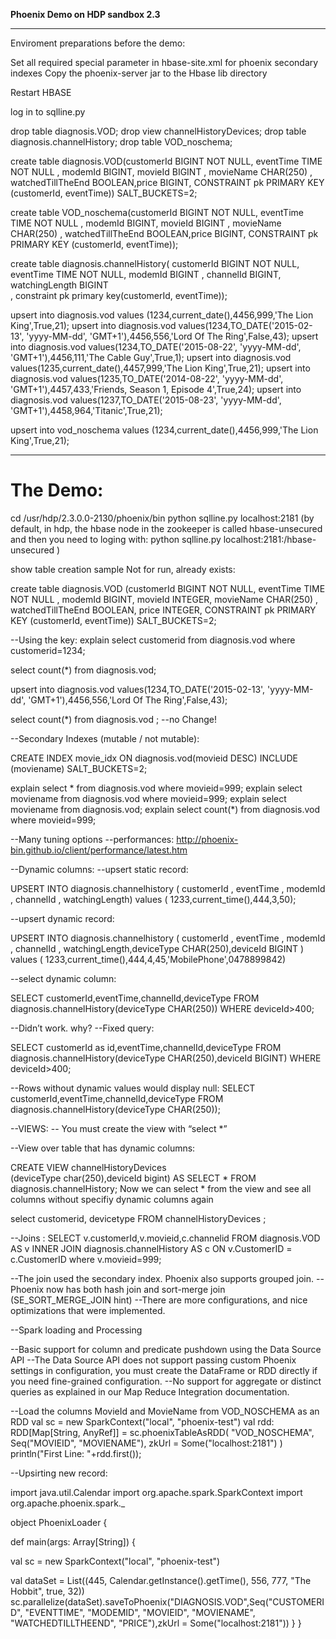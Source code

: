 
<b>Phoenix Demo on HDP sandbox 2.3</b>

<hr>
Enviroment preparations before the demo: 





Set all required special parameter in hbase-site.xml for phoenix secondary indexes
Copy the phoenix-server jar to the Hbase lib directory

Restart HBASE

log in to sqlline.py

drop table diagnosis.VOD;
drop view  channelHistoryDevices;
drop table diagnosis.channelHistory;
drop table VOD_noschema;



create table diagnosis.VOD(customerId BIGINT NOT NULL,
eventTime TIME NOT NULL ,
modemId BIGINT,
movieId BIGINT ,
movieName CHAR(250) ,
watchedTillTheEnd BOOLEAN,price BIGINT, CONSTRAINT pk PRIMARY KEY (customerId, eventTime)) SALT_BUCKETS=2;

create table VOD_noschema(customerId BIGINT NOT NULL,
eventTime TIME NOT NULL ,
modemId BIGINT,
movieId BIGINT ,
movieName CHAR(250) ,
watchedTillTheEnd BOOLEAN,price BIGINT, CONSTRAINT pk PRIMARY KEY (customerId, eventTime));



create table diagnosis.channelHistory(
customerId BIGINT NOT NULL, 
eventTime TIME NOT NULL,
modemId BIGINT , 
channelId BIGINT, 
watchingLength BIGINT  
  , constraint pk primary key(customerId, eventTime));
  
    
  
upsert into  diagnosis.vod values (1234,current_date(),4456,999,'The Lion King',True,21);
upsert into  diagnosis.vod values(1234,TO_DATE('2015-02-13', 'yyyy-MM-dd', 'GMT+1'),4456,556,'Lord Of The Ring',False,43);
upsert into  diagnosis.vod values(1234,TO_DATE('2015-08-22', 'yyyy-MM-dd', 'GMT+1'),4456,111,'The Cable Guy',True,1);
upsert into  diagnosis.vod values(1235,current_date(),4457,999,'The Lion King',True,21);
upsert into  diagnosis.vod values(1235,TO_DATE('2014-08-22', 'yyyy-MM-dd', 'GMT+1'),4457,433,'Friends, Season 1, Episode 4',True,24);
upsert into  diagnosis.vod values(1237,TO_DATE('2015-08-23', 'yyyy-MM-dd', 'GMT+1'),4458,964,'Titanic',True,21);

upsert into  vod_noschema values (1234,current_date(),4456,999,'The Lion King',True,21);
<hr>

<h1>The Demo:</h1>

cd /usr/hdp/2.3.0.0-2130/phoenix/bin
python sqlline.py  localhost:2181
(by default, in hdp, the hbase node in the zookeeper is called hbase-unsecured
and then you need to loging with: python sqlline.py  localhost:2181:/hbase-unsecured )

show table creation sample 
Not for run, already exists:  

create table diagnosis.VOD
(customerId BIGINT NOT NULL,
eventTime TIME NOT NULL ,
modemId BIGINT,
movieId INTEGER,
movieName CHAR(250) ,
watchedTillTheEnd BOOLEAN,
price INTEGER, 
CONSTRAINT pk PRIMARY KEY (customerId, eventTime)) 
SALT_BUCKETS=2;

--Using the key:
explain select customerid from diagnosis.vod where customerid=1234;
  
select count(*) from diagnosis.vod;  

upsert into  diagnosis.vod values(1234,TO_DATE('2015-02-13', 'yyyy-MM-dd', 'GMT+1'),4456,556,'Lord Of The Ring',False,43);

select count(*) from diagnosis.vod ; 
--no Change!

--Secondary Indexes (mutable / not mutable):

CREATE INDEX movie_idx  ON diagnosis.vod(movieid DESC) INCLUDE (moviename) SALT_BUCKETS=2;

explain select * from diagnosis.vod where movieid=999;
explain select moviename from diagnosis.vod where movieid=999;
explain select moviename  from diagnosis.vod;
explain select count(*)  from diagnosis.vod where movieid=999;

--Many tuning options
--performances: http://phoenix-bin.github.io/client/performance/latest.htm

--Dynamic columns:
--upsert static record:

UPSERT INTO diagnosis.channelhistory
(
customerId , 
eventTime ,
modemId , 
channelId , 
watchingLength) values
(
1233,current_time(),444,3,50);

--upsert dynamic record:

UPSERT INTO diagnosis.channelhistory
(
customerId , 
eventTime ,
modemId , 
channelId , 
watchingLength,deviceType CHAR(250),deviceId BIGINT ) values
(
1233,current_time(),444,4,45,'MobilePhone',0478899842)

--select dynamic column:

SELECT customerId,eventTime,channelId,deviceType
FROM diagnosis.channelHistory(deviceType CHAR(250))
WHERE deviceId>400;

--Didn’t work. why?
--Fixed query:

SELECT customerId as id,eventTime,channelId,deviceType
FROM diagnosis.channelHistory(deviceType CHAR(250),deviceId BIGINT)
WHERE deviceId>400;

--Rows without dynamic values would display null:
SELECT customerId,eventTime,channelId,deviceType
FROM diagnosis.channelHistory(deviceType CHAR(250));

--VIEWS:
--	You must create the view with “select *”

--View over table that has dynamic columns:

CREATE VIEW channelHistoryDevices  
(deviceType char(250),deviceId bigint)
 AS
SELECT *
FROM diagnosis.channelHistory;
Now we can select * from the view and see all columns without specifiy dynamic columns again

select customerid, devicetype  FROM channelHistoryDevices ;



--Joins : 
SELECT  v.customerId,v.movieid,c.channelid
FROM diagnosis.VOD AS v
INNER JOIN diagnosis.channelHistory AS c
ON v.CustomerID = c.CustomerID
where v.movieid=999;

--The join used the secondary index. Phoenix also supports grouped join.
--Phoenix now has both hash join and sort-merge join  (SE_SORT_MERGE_JOIN hint)
--There are more configurations, and nice optimizations that were implemented.

--Spark loading and Processing

--Basic support for column and predicate pushdown using the Data Source API
--The Data Source API does not support passing custom Phoenix settings in configuration, you must create the DataFrame or RDD directly if you need fine-grained configuration.
--No support for aggregate or distinct queries as explained in our Map Reduce Integration documentation.

--Load the columns MovieId and MovieName from VOD_NOSCHEMA as an RDD
      val sc = new SparkContext("local", "phoenix-test")
    val rdd: RDD[Map[String, AnyRef]] = sc.phoenixTableAsRDD(
      "VOD_NOSCHEMA", Seq("MOVIEID", "MOVIENAME"), zkUrl = Some("localhost:2181")
    )
    println("First Line: "+rdd.first());

--Upsirting new record:

import java.util.Calendar
import org.apache.spark.SparkContext
import org.apache.phoenix.spark._

object PhoenixLoader {

def main(args: Array[String]) {

val sc = new SparkContext("local", "phoenix-test")

val dataSet = List((445, Calendar.getInstance().getTime(), 556, 777, "The Hobbit", true, 32))
    sc.parallelize(dataSet).saveToPhoenix("DIAGNOSIS.VOD",Seq("CUSTOMERID", "EVENTTIME", "MODEMID", "MOVIEID", "MOVIENAME", "WATCHEDTILLTHEEND", "PRICE"),zkUrl = Some("localhost:2181"))
  }
}








